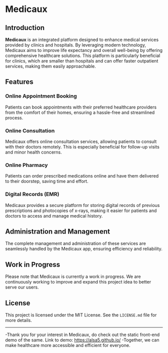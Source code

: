 # Medicaux

## Introduction

**Medicaux** is an integrated platform designed to enhance medical services provided by clinics and hospitals. By leveraging modern technology, Medicaux aims to improve life expectancy and overall well-being by offering comprehensive healthcare solutions. This platform is particularly beneficial for clinics, which are smaller than hospitals and can offer faster outpatient services, making them easily approachable.

## Features

### Online Appointment Booking
Patients can book appointments with their preferred healthcare providers from the comfort of their homes, ensuring a hassle-free and streamlined process.

### Online Consultation
Medicaux offers online consultation services, allowing patients to consult with their doctors remotely. This is especially beneficial for follow-up visits and minor health concerns.

### Online Pharmacy
Patients can order prescribed medications online and have them delivered to their doorstep, saving time and effort.

### Digital Records (EMR)
Medicaux provides a secure platform for storing digital records of previous prescriptions and photocopies of x-rays, making it easier for patients and doctors to access and manage medical history.

## Administration and Management
The complete management and administration of these services are seamlessly handled by the Medicaux app, ensuring efficiency and reliability.

## Work in Progress
Please note that Medicaux is currently a work in progress. We are continuously working to improve and expand this project idea to better serve our users.

## License
This project is licensed under the MIT License. See the `LICENSE.md` file for more details.

---

-Thank you for your interest in Medicaux, do check out the static front-end demo of the same. Link to demo: https://alsa5.github.io/
-Together, we can make healthcare more accessible and efficient for everyone.
